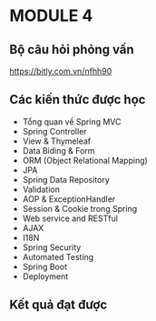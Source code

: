 # MODULE 4

## Bộ câu hỏi phỏng vấn
https://bitly.com.vn/nfhh90
## Các kiến thức được học

- Tổng quan về Spring MVC
- Spring Controller
- View & Thymeleaf 
- Data Biding & Form
- ORM (Object Relational Mapping)
- JPA
- Spring Data Repository 
- Validation
- AOP & ExceptionHandler
- Session & Cookie trong Spring
- Web service and RESTful
- AJAX
- I18N
- Spring Security
- Automated Testing
- Spring Boot
- Deployment
## Kết quả đạt được
